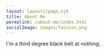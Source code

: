 ```yaml
---
layout: layouts/page.njk
title: About Me
permalink: /about-me/index.html
socialImage: images/favicon.png
---
```

I'm a third degree black belt at nothing.